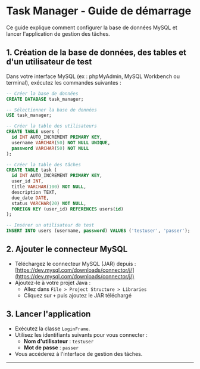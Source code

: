 # Task Manager - Guide de démarrage

Ce guide explique comment configurer la base de données MySQL et lancer l'application de gestion des tâches.

## 1. Création de la base de données, des tables et d'un utilisateur de test

Dans votre interface MySQL (ex : phpMyAdmin, MySQL Workbench ou terminal), exécutez les commandes suivantes :

```sql
-- Créer la base de données
CREATE DATABASE task_manager;

-- Sélectionner la base de données
USE task_manager;

-- Créer la table des utilisateurs
CREATE TABLE users (
  id INT AUTO_INCREMENT PRIMARY KEY,
  username VARCHAR(50) NOT NULL UNIQUE,
  password VARCHAR(50) NOT NULL
);

-- Créer la table des tâches
CREATE TABLE task (
  id INT AUTO_INCREMENT PRIMARY KEY,
  user_id INT,
  title VARCHAR(100) NOT NULL,
  description TEXT,
  due_date DATE,
  status VARCHAR(20) NOT NULL,
  FOREIGN KEY (user_id) REFERENCES users(id)
);

-- Insérer un utilisateur de test
INSERT INTO users (username, password) VALUES ('testuser', 'passer');
```

## 2. Ajouter le connecteur MySQL

- Téléchargez le connecteur MySQL (JAR) depuis : [https://dev.mysql.com/downloads/connector/j/](https://dev.mysql.com/downloads/connector/j/)
- Ajoutez-le à votre projet Java :
  - Allez dans `File > Project Structure > Libraries`
  - Cliquez sur `+` puis ajoutez le JAR téléchargé

## 3. Lancer l'application

- Exécutez la classe `LoginFrame`.
- Utilisez les identifiants suivants pour vous connecter :
  - **Nom d'utilisateur** : `testuser`
  - **Mot de passe** : `passer`
- Vous accéderez à l'interface de gestion des tâches.

---
````

